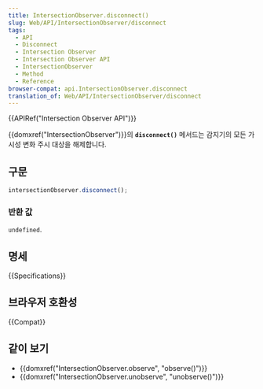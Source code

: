 ```yaml
---
title: IntersectionObserver.disconnect()
slug: Web/API/IntersectionObserver/disconnect
tags:
  - API
  - Disconnect
  - Intersection Observer
  - Intersection Observer API
  - IntersectionObserver
  - Method
  - Reference
browser-compat: api.IntersectionObserver.disconnect
translation_of: Web/API/IntersectionObserver/disconnect
---
```

{{APIRef("Intersection Observer API")}}

{{domxref("IntersectionObserver")}}의 **`disconnect()`** 메서드는 감지기의 모든 가시성 변화 주시 대상을 해제합니다.

## 구문

```js
intersectionObserver.disconnect();
```

### 반환 값

`undefined`.

## 명세

{{Specifications}}

## 브라우저 호환성

{{Compat}}

## 같이 보기

- {{domxref("IntersectionObserver.observe", "observe()")}}
- {{domxref("IntersectionObserver.unobserve", "unobserve()")}}
